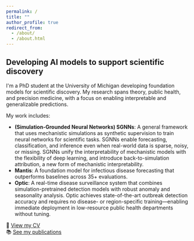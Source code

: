 ```yaml
---
permalink: /
title: ""
author_profile: true
redirect_from: 
  - /about/
  - /about.html
---
```


## Developing AI models to support scientific discovery

I'm a PhD student at the University of Michigan developing foundation models for scientific discovery. My research spans theory, public health, and precision medicine, with a focus on enabling interpretable and generalizable predictions.

My work includes:
- **(Simulation-Grounded Neural Networks) SGNNs**: A general framework that uses mechanistic simulations as synthetic supervision to train neural networks for scientific tasks. SGNNs enable forecasting, classification, and inference even when real-world data is sparse, noisy, or missing. SGNNs unify the interpretability of mechanistic models with the flexibility of deep learning, and introduce back-to-simulation attribution, a new form of mechanistic interpretability.
- **Mantis**: A foundation model for infectious disease forecasting that outperforms baselines across 35+ evaluations.
- **Optic**: A real-time disease surveillance system that combines simulation-pretrained detection models with robust anomaly and seasonality analysis. Optic achieves state-of-the-art outbreak detection accuracy and requires no disease- or region-specific training—enabling immediate deployment in low-resource public health departments without tuning.


📄 [View my CV](/cv/)  
📚 [See my publications](/publications/)
